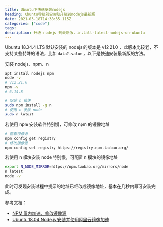 ```yaml
---
title: Ubuntu下快速安装nodejs 
heading: Ubuntu秒级别安装和升级到nodejs最新版
date: 2021-03-18T14:38:35.115Z
categories: ["code"]
tags: 
description: 升级 nodejs 到最新版，install-latest-nodejs-on-ubuntu
---
```


Ubuntu 18.04.4 LTS 默认安装的 nodejs 的版本是 v12.21.0 ，此版本比较老，不支持某些特殊的语法，比如 `data?.value` ，以下是快速安装最新版的方法。

安装 nodejs、npm、n
```bash
apt install nodejs npm
node -v
# v12.21.0
npm -v 
# 6.14.8

# 安装 n 模块
sudo npm install -g n
# 使用 n 安装 node
sudo n latest
```

若使用 npm 安装软件特别慢，可修改 npm 的镜像地址
```bash
# 查看镜像源
npm config get registry
# 修改镜像源
npm config set registry https://registry.npm.taobao.org/
```

若使用 n 模块安装 node 特别慢，可配置 n 模块的镜像地址

```bash
export N_NODE_MIRROR=https://npm.taobao.org/mirrors/node
n latest
node -v
```

此时可发现安装过程中提示的地址已经改成镜像地址，基本在几秒内即可安装完成。

参考文档：  
- [NPM 国内加速，修改镜像源](https://learnku.com/articles/15975/npm-accelerate-and-modify-mirror-source-in-china)
- [Ubuntu 18.04 Node.js 安装并使用阿里云镜像加速](https://blog.csdn.net/VHs1996/article/details/105316925)
